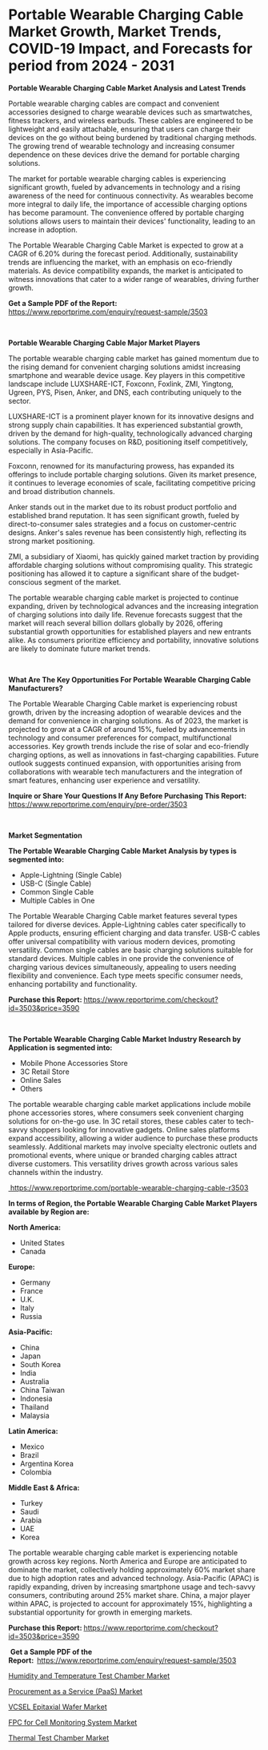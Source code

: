 <p><h1>Portable Wearable Charging Cable Market Growth, Market Trends, COVID-19 Impact, and Forecasts for period from 2024 - 2031</h1></p><p><strong>Portable Wearable Charging Cable Market Analysis and Latest Trends</strong></p>
<p><p>Portable wearable charging cables are compact and convenient accessories designed to charge wearable devices such as smartwatches, fitness trackers, and wireless earbuds. These cables are engineered to be lightweight and easily attachable, ensuring that users can charge their devices on the go without being burdened by traditional charging methods. The growing trend of wearable technology and increasing consumer dependence on these devices drive the demand for portable charging solutions.</p><p>The market for portable wearable charging cables is experiencing significant growth, fueled by advancements in technology and a rising awareness of the need for continuous connectivity. As wearables become more integral to daily life, the importance of accessible charging options has become paramount. The convenience offered by portable charging solutions allows users to maintain their devices' functionality, leading to an increase in adoption. </p><p>The Portable Wearable Charging Cable Market is expected to grow at a CAGR of 6.20% during the forecast period. Additionally, sustainability trends are influencing the market, with an emphasis on eco-friendly materials. As device compatibility expands, the market is anticipated to witness innovations that cater to a wider range of wearables, driving further growth.</p></p>
<p><strong>Get a Sample PDF of the Report:&nbsp;</strong> <a href="https://www.reportprime.com/enquiry/request-sample/3503">https://www.reportprime.com/enquiry/request-sample/3503</a></p>
<p>&nbsp;</p>
<p><strong>Portable Wearable Charging Cable Major Market Players</strong></p>
<p><p>The portable wearable charging cable market has gained momentum due to the rising demand for convenient charging solutions amidst increasing smartphone and wearable device usage. Key players in this competitive landscape include LUXSHARE-ICT, Foxconn, Foxlink, ZMI, Yingtong, Ugreen, PYS, Pisen, Anker, and DNS, each contributing uniquely to the sector.</p><p>LUXSHARE-ICT is a prominent player known for its innovative designs and strong supply chain capabilities. It has experienced substantial growth, driven by the demand for high-quality, technologically advanced charging solutions. The company focuses on R&D, positioning itself competitively, especially in Asia-Pacific.</p><p>Foxconn, renowned for its manufacturing prowess, has expanded its offerings to include portable charging solutions. Given its market presence, it continues to leverage economies of scale, facilitating competitive pricing and broad distribution channels.</p><p>Anker stands out in the market due to its robust product portfolio and established brand reputation. It has seen significant growth, fueled by direct-to-consumer sales strategies and a focus on customer-centric designs. Anker's sales revenue has been consistently high, reflecting its strong market positioning.</p><p>ZMI, a subsidiary of Xiaomi, has quickly gained market traction by providing affordable charging solutions without compromising quality. This strategic positioning has allowed it to capture a significant share of the budget-conscious segment of the market.</p><p>The portable wearable charging cable market is projected to continue expanding, driven by technological advances and the increasing integration of charging solutions into daily life. Revenue forecasts suggest that the market will reach several billion dollars globally by 2026, offering substantial growth opportunities for established players and new entrants alike. As consumers prioritize efficiency and portability, innovative solutions are likely to dominate future market trends.</p></p>
<p>&nbsp;</p>
<p><strong>What Are The Key Opportunities For Portable Wearable Charging Cable Manufacturers?</strong></p>
<p><p>The Portable Wearable Charging Cable market is experiencing robust growth, driven by the increasing adoption of wearable devices and the demand for convenience in charging solutions. As of 2023, the market is projected to grow at a CAGR of around 15%, fueled by advancements in technology and consumer preferences for compact, multifunctional accessories. Key growth trends include the rise of solar and eco-friendly charging options, as well as innovations in fast-charging capabilities. Future outlook suggests continued expansion, with opportunities arising from collaborations with wearable tech manufacturers and the integration of smart features, enhancing user experience and versatility.</p></p>
<p><strong>Inquire or Share Your Questions If Any Before Purchasing This Report:</strong> <a href="https://www.reportprime.com/enquiry/pre-order/3503">https://www.reportprime.com/enquiry/pre-order/3503</a></p>
<p>&nbsp;</p>
<p><strong>Market Segmentation</strong></p>
<p><strong>The Portable Wearable Charging Cable Market Analysis by types is segmented into:</strong></p>
<p><ul><li>Apple-Lightning (Single Cable)</li><li>USB-C (Single Cable)</li><li>Common Single Cable</li><li>Multiple Cables in One</li></ul></p>
<p><p>The Portable Wearable Charging Cable market features several types tailored for diverse devices. Apple-Lightning cables cater specifically to Apple products, ensuring efficient charging and data transfer. USB-C cables offer universal compatibility with various modern devices, promoting versatility. Common single cables are basic charging solutions suitable for standard devices. Multiple cables in one provide the convenience of charging various devices simultaneously, appealing to users needing flexibility and convenience. Each type meets specific consumer needs, enhancing portability and functionality.</p></p>
<p><strong>Purchase this Report:&nbsp;</strong><a href="https://www.reportprime.com/checkout?id=3503&price=3590">https://www.reportprime.com/checkout?id=3503&price=3590</a></p>
<p>&nbsp;</p>
<p><strong>The Portable Wearable Charging Cable Market Industry Research by Application is segmented into:</strong></p>
<p><ul><li>Mobile Phone Accessories Store</li><li>3C Retail Store</li><li>Online Sales</li><li>Others</li></ul></p>
<p><p>The portable wearable charging cable market applications include mobile phone accessories stores, where consumers seek convenient charging solutions for on-the-go use. In 3C retail stores, these cables cater to tech-savvy shoppers looking for innovative gadgets. Online sales platforms expand accessibility, allowing a wider audience to purchase these products seamlessly. Additional markets may involve specialty electronic outlets and promotional events, where unique or branded charging cables attract diverse customers. This versatility drives growth across various sales channels within the industry.</p></p>
<p><a href="https://www.reportprime.com/portable-wearable-charging-cable-r3503">&nbsp;https://www.reportprime.com/portable-wearable-charging-cable-r3503</a></p>
<p><strong>In terms of Region, the Portable Wearable Charging Cable Market Players available by Region are:</strong></p>
<p>
    <p> <strong> North America: </strong>
        <ul>
            <li>United States</li>
            <li>Canada</li>
        </ul>
        </p> 
    <p> <strong> Europe: </strong>
        <ul>
            <li>Germany</li>
            <li>France</li>
            <li>U.K.</li>
            <li>Italy</li>
            <li>Russia</li>
        </ul>
        </p> 
    <p> <strong> Asia-Pacific: </strong>
        <ul>
            <li>China</li>
            <li>Japan</li>
            <li>South Korea</li>
            <li>India</li>
            <li>Australia</li>
            <li>China Taiwan</li>
            <li>Indonesia</li>
            <li>Thailand</li>
            <li>Malaysia</li>
        </ul>
        </p> 
    <p> <strong> Latin America: </strong>
        <ul>
            <li>Mexico</li>
            <li>Brazil</li>
            <li>Argentina Korea</li>
            <li>Colombia</li>
        </ul>
        </p> 
    <p> <strong> Middle East & Africa: </strong>
        <ul>
            <li>Turkey</li>
            <li>Saudi</li>
            <li>Arabia</li>
            <li>UAE</li>
            <li>Korea</li>
        </ul>
    </p>
    </p>
<p><p>The portable wearable charging cable market is experiencing notable growth across key regions. North America and Europe are anticipated to dominate the market, collectively holding approximately 60% market share due to high adoption rates and advanced technology. Asia-Pacific (APAC) is rapidly expanding, driven by increasing smartphone usage and tech-savvy consumers, contributing around 25% market share. China, a major player within APAC, is projected to account for approximately 15%, highlighting a substantial opportunity for growth in emerging markets.</p></p>
<p><strong>Purchase this Report: </strong><a href="https://www.reportprime.com/checkout?id=3503&price=3590">https://www.reportprime.com/checkout?id=3503&price=3590</a></p>
<p>&nbsp;<strong>Get a Sample PDF of the Report:&nbsp;&nbsp;</strong><a href="https://www.reportprime.com/enquiry/request-sample/3503">https://www.reportprime.com/enquiry/request-sample/3503</a></p>
<p><strong></strong></p>
<p><p><a href="https://www.linkedin.com/pulse/humidity-temperature-test-chamber-market-trends-focusing-insight-bsxqc?trackingId=t1JCv%2BwITZCjSvESAvURcw%3D%3D">Humidity and Temperature Test Chamber Market</a></p><p><a href="https://issuu.com/reportprime-2/docs/procurement-as-a-service-paas-marke_b66881a01963b7">Procurement as a Service (PaaS) Market</a></p><p><a href="https://github.com/tamvrosiya/Market-Research-Report-List-5/blob/main/vcsel-epitaxial-wafer-market.md">VCSEL Epitaxial Wafer Market</a></p><p><a href="https://github.com/olyy49keyt/Market-Research-Report-List-1/blob/main/fpc-for-cell-monitoring-system-market.md">FPC for Cell Monitoring System Market</a></p><p><a href="https://www.linkedin.com/pulse/thermal-test-chamber-market-research-report-exploring-size-revenue-v2lnc?trackingId=zsoWfFDuRqipC727Nxwhgw%3D%3D">Thermal Test Chamber Market</a></p></p>